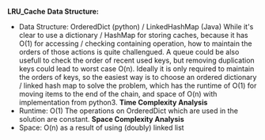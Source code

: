 **LRU_Cache**
**Data Structure:**
- Data Structure: OrderedDict (python) / LinkedHashMap (Java)
 While it's clear to use a dictionary / HashMap for storing caches, because it has O(1) for accessing / checking containing operation, how to maintain the orders of those actions is quite challengued.
 A queue could be also usefull to check the order of recent used keys, but removing duplication keys could lead to worst case O(n).
 Ideally it is only required to maintain the orders of keys, so the easiest way is to choose an ordered dictionary / linked hash map to solve the problem, which has the runtime of O(1) for moving items to the end of the chain, and space of O(n) with implementation from python3.
**Time Complexity Analysis**
 - Runtime: O(1)
 The operations on OrderedDict which are used in the solution are constant.
 **Space Complexity Analysis**
 - Space: O(n)
 as a result of using (doubly) linked list
